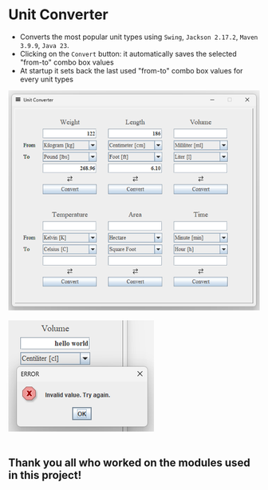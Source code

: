 # Unit Converter
- Converts the most popular unit types using `Swing`, `Jackson 2.17.2`, `Maven 3.9.9`, `Java 23`.
- Clicking on the `Convert` button: it automatically saves the selected "from-to" combo box values
- At startup it sets back the last used "from-to" combo box values for every unit types

<div align="left">
    <img src="docs/promo/screenshot.png">
</div>
<br>
<div align="left">
    <img src="docs/promo/screenshot_error.png">
</div>
<br>

## Thank you all who worked on the modules used in this project!